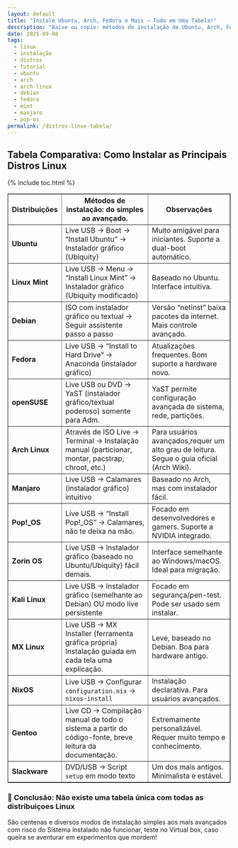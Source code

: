 ```yaml
---
layout: default
title: "Instale Ubuntu, Arch, Fedora e Mais — Tudo em Uma Tabela!"
description: "Baixe ou copie: métodos de instalação de Ubuntu, Arch, Fedora, Mint, Manjaro, Pop!_OS e mais — tudo em uma tabela fácil de usar."
date: 2025-09-08
tags:
  - linux
  - instalação
  - distros
  - tutorial
  - ubuntu
  - arch
  - arch-linux
  - debian
  - fedora
  - mint
  - manjaro
  - pop-os
permalink: /distros-linux-tabela/
---
```


<h2>Tabela Comparativa: Como Instalar as Principais Distros Linux</h2>


{% include toc.html %}


<section class="post-content">





<table border="1" cellpadding="5" cellspacing="0">
  <thead>
    <tr>
      <th><strong>Distribuições</strong></th>
      <th><strong>Métodos de instalação: do simples ao avançado.</strong></th>
      <th><strong>Observações</strong></th>
    </tr>
  </thead>
  <tbody>
    <tr>
      <td><strong>Ubuntu</strong></td>
      <td>Live USB → Boot → “Install Ubuntu” → Instalador gráfico (Ubiquity)</td>
      <td>Muito amigável para iniciantes. Suporte a dual-boot automático.</td>
    </tr>
    <tr>
      <td><strong>Linux Mint</strong></td>
      <td>Live USB → Menu → “Install Linux Mint” → Instalador gráfico (Ubiquity modificado)</td>
      <td>Baseado no Ubuntu. Interface intuitiva.</td>
    </tr>
    <tr>
      <td><strong>Debian</strong></td>
      <td>ISO com instalador gráfico ou textual → Seguir assistente passo a passo</td>
      <td>Versão “netinst” baixa pacotes da internet. Mais controle avançado.</td>
    </tr>
    <tr>
      <td><strong>Fedora</strong></td>
      <td>Live USB → “Install to Hard Drive” → Anaconda (instalador gráfico)</td>
      <td>Atualizações frequentes. Bom suporte a hardware novo.</td>
    </tr>
    <tr>
      <td><strong>openSUSE</strong></td>
      <td>Live USB ou DVD → YaST (instalador gráfico/textual poderoso) somente para Adm.</td>
      <td>YaST permite configuração avançada de sistema, rede, partições.</td>
    </tr>
    <tr>
      <td><strong>Arch Linux</strong></td>
      <td>Através de ISO Live → Terminal → Instalação manual (particionar, montar, pacstrap, chroot, etc.)</td>
      <td>Para usuários avançados,requer um alto grau de leitura. Segue o guia oficial (Arch Wiki).</td>
    </tr>
    <tr>
      <td><strong>Manjaro</strong></td>
      <td>Live USB → Calamares (instalador gráfico) intuitivo </td>
      <td>Baseado no Arch, mas com instalador fácil.</td>
    </tr>
    <tr>
      <td><strong>Pop!_OS</strong></td>
      <td>Live USB → “Install Pop!_OS” → Calamares, não te deixa na mão.</td>
      <td>Focado em desenvolvedores e gamers. Suporte a NVIDIA integrado.</td>
    </tr>
    <tr>
      <td><strong>Zorin OS</strong></td>
      <td>Live USB → Instalador gráfico (baseado no Ubuntu/Ubiquity) fácil demais.</td>
      <td>Interface semelhante ao Windows/macOS. Ideal para migração.</td>
    </tr>
    <tr>
      <td><strong>Kali Linux</strong></td>
      <td>Live USB → Instalador gráfico (semelhante ao Debian) OU modo live persistente</td>
      <td>Focado em segurança/pen-test. Pode ser usado sem instalar.</td>
    </tr>
    <tr>
      <td><strong>MX Linux</strong></td>
      <td>Live USB → MX Installer (ferramenta gráfica própria) Instalação guiada em cada tela uma explicação.</td>
      <td>Leve, baseado no Debian. Boa para hardware antigo.</td>
    </tr>
    <tr>
      <td><strong>NixOS</strong></td>
      <td>Live USB → Configurar <code>configuration.nix</code> → <code>nixos-install</code></td>
      <td>Instalação declarativa. Para usuários avançados.</td>
    </tr>
    <tr>
      <td><strong>Gentoo</strong></td>
      <td>Live CD → Compilação manual de todo o sistema a partir do código-fonte, breve leitura da documentação.</td>
      <td>Extremamente personalizável. Requer muito tempo e conhecimento.</td>
    </tr>
    <tr>
      <td><strong>Slackware</strong></td>
      <td>DVD/USB → Script <code>setup</code> em modo texto</td>
      <td>Um dos mais antigos. Minimalista e estável.</td>
    </tr>
  </tbody>
</table>






  <h3>📌 Conclusão: Não existe uma tabela única com todas as distribuiçoes Linux </h3>  
  <p>São centenas e diversos modos de instalação simples aos mais avançados com risco do Sistema instalado não funcionar, teste no Virtual box, caso queira se aventurar em experimentos que mordem!</p>
